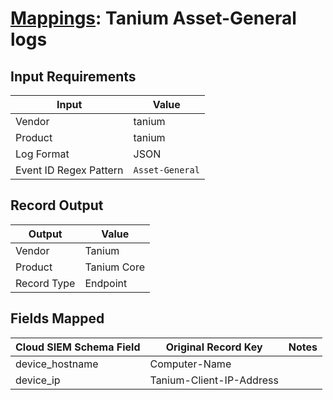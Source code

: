 # [Mappings](README.md): Tanium Asset-General logs

## Input Requirements

|Input|Value|
|-----|-----|
|Vendor|tanium|
|Product|tanium|
|Log Format|JSON|
|Event ID Regex Pattern|`Asset-General`|

## Record Output

|Output|Value|
|------|-----|
|Vendor|Tanium|
|Product|Tanium Core|
|Record Type|Endpoint|

## Fields Mapped

|Cloud SIEM Schema Field|Original Record Key|Notes|
|-----------------------|-------------------|-----|
|device_hostname|Computer-Name||
|device_ip|Tanium-Client-IP-Address||

